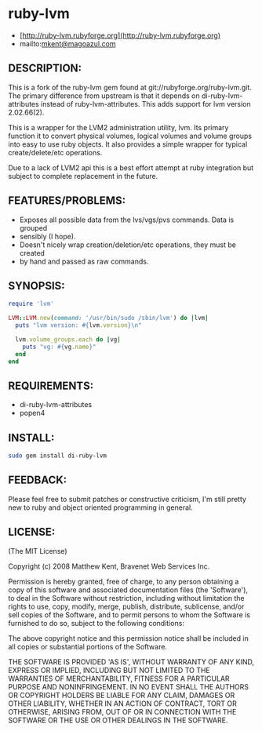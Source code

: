 # ruby-lvm
- [http://ruby-lvm.rubyforge.org](http://ruby-lvm.rubyforge.org)
- mailto:mkent@magoazul.com

## DESCRIPTION:
This is a fork of the ruby-lvm gem found at git://rubyforge.org/ruby-lvm.git. The primary difference from upstream is that it depends on di-ruby-lvm-attributes instead of ruby-lvm-attributes. This adds support for lvm version 2.02.66(2).

This is a wrapper for the LVM2 administration utility, lvm. Its primary function it to convert physical volumes, logical volumes and volume groups into easy to use ruby objects. It also provides a simple wrapper for typical create/delete/etc operations.

Due to a lack of LVM2 api this is a best effort attempt at ruby integration but subject to complete replacement in the future.

## FEATURES/PROBLEMS:
- Exposes all possible data from the lvs/vgs/pvs commands. Data is grouped
- sensibly (I hope).
- Doesn't nicely wrap creation/deletion/etc operations, they must be created
- by hand and passed as raw commands.

## SYNOPSIS:

```ruby
require 'lvm'

LVM::LVM.new(command: '/usr/bin/sudo /sbin/lvm') do |lvm|
  puts "lvm version: #{lvm.version}\n"

  lvm.volume_groups.each do |vg|
    puts "vg: #{vg.name}"
  end
end
```

## REQUIREMENTS:
- di-ruby-lvm-attributes
- popen4

## INSTALL:

```bash
sudo gem install di-ruby-lvm
```

## FEEDBACK:
Please feel free to submit patches or constructive criticism, I'm still pretty new to ruby and object oriented programming in general.

## LICENSE:
(The MIT License)

Copyright (c) 2008 Matthew Kent, Bravenet Web Services Inc.

Permission is hereby granted, free of charge, to any person obtaining a copy of this software and associated documentation files (the 'Software'), to deal in the Software without restriction, including without limitation the rights to use, copy, modify, merge, publish, distribute, sublicense, and/or sell copies of the Software, and to permit persons to whom the Software is furnished to do so, subject to the following conditions:

The above copyright notice and this permission notice shall be included in all copies or substantial portions of the Software.

THE SOFTWARE IS PROVIDED 'AS IS', WITHOUT WARRANTY OF ANY KIND, EXPRESS OR IMPLIED, INCLUDING BUT NOT LIMITED TO THE WARRANTIES OF MERCHANTABILITY, FITNESS FOR A PARTICULAR PURPOSE AND NONINFRINGEMENT. IN NO EVENT SHALL THE AUTHORS OR COPYRIGHT HOLDERS BE LIABLE FOR ANY CLAIM, DAMAGES OR OTHER LIABILITY, WHETHER IN AN ACTION OF CONTRACT, TORT OR OTHERWISE, ARISING FROM, OUT OF OR IN CONNECTION WITH THE SOFTWARE OR THE USE OR OTHER DEALINGS IN THE SOFTWARE.
